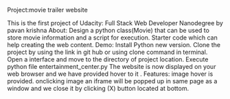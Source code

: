 
Project:movie trailer website

This is the first project of Udacity: Full Stack Web Developer Nanodegree
by pavan krishna
About:
Design a python class(Movie) that can be used to store movie information and a script for execution. Starter code which can help creating the web content.
Demo:
    Install Python new version.
    Clone the project by using the link in git hub or using clone command in terminal.
    Open a interface and move to the directory of project location.
    Execute python file entertainment_center.py
    The website is now displayed on your  web browser and we have provided hover to it .
Features:
      image hover is provided.
      onclicking image an iframe will be popped up in same page as a window and we close it by clicking (X) button located at        bottom.
